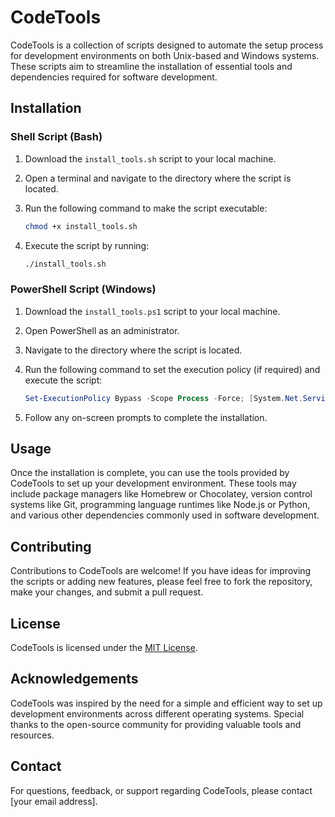 # CodeTools

CodeTools is a collection of scripts designed to automate the setup process for development environments on both Unix-based and Windows systems. These scripts aim to streamline the installation of essential tools and dependencies required for software development.

## Installation

### Shell Script (Bash)

1. Download the `install_tools.sh` script to your local machine.

2. Open a terminal and navigate to the directory where the script is located.

3. Run the following command to make the script executable:

    ```bash
    chmod +x install_tools.sh
    ```

4. Execute the script by running:

    ```bash
    ./install_tools.sh
    ```

### PowerShell Script (Windows)

1. Download the `install_tools.ps1` script to your local machine.

2. Open PowerShell as an administrator.

3. Navigate to the directory where the script is located.

4. Run the following command to set the execution policy (if required) and execute the script:

    ```powershell
    Set-ExecutionPolicy Bypass -Scope Process -Force; [System.Net.ServicePointManager]::SecurityProtocol = [System.Net.ServicePointManager]::SecurityProtocol -bor 3072; iex ((New-Object System.Net.WebClient).DownloadString('https://example.com/install_tools.ps1'))
    ```

5. Follow any on-screen prompts to complete the installation.

## Usage

Once the installation is complete, you can use the tools provided by CodeTools to set up your development environment. These tools may include package managers like Homebrew or Chocolatey, version control systems like Git, programming language runtimes like Node.js or Python, and various other dependencies commonly used in software development.

## Contributing

Contributions to CodeTools are welcome! If you have ideas for improving the scripts or adding new features, please feel free to fork the repository, make your changes, and submit a pull request.

## License

CodeTools is licensed under the [MIT License](LICENSE).

## Acknowledgements

CodeTools was inspired by the need for a simple and efficient way to set up development environments across different operating systems. Special thanks to the open-source community for providing valuable tools and resources.

## Contact

For questions, feedback, or support regarding CodeTools, please contact [your email address].
